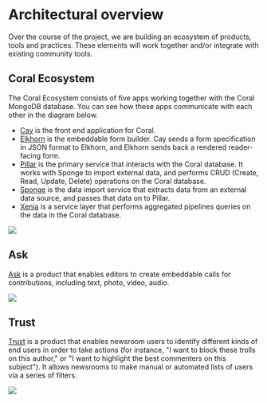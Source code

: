# Architectural overview

Over the course of the project, we are building an ecosystem of products, tools and practices. These elements will work together and/or integrate with existing community tools.

## Coral Ecosystem

The Coral Ecosystem consists of five apps working together with the Coral MongoDB database. You can see how these apps communicate with each other in the diagram below.

* [Cay](cay) is the front end application for Coral.
* [Elkhorn](elkhorn) is the embeddable form builder. Cay sends a form specification in JSON format to Elkhorn, and Elkhorn sends back a rendered reader-facing form.
* [Pillar](pillar) is the primary service that interacts with the Coral database. It works with Sponge to import external data, and performs CRUD (Create, Read, Update, Delete) operations on the Coral database.
* [Sponge](sponge) is the data import service that extracts data from an external data source, and passes that data on to Pillar.
* [Xenia](xenia) is a service layer that performs aggregated pipelines queries on the data in the Coral database.

<img src="/images/coral-architecture.svg">

## Ask

[Ask](user/ask) is a product that enables editors to create embeddable calls for contributions, including text, photo, video, audio.

<img src="/images/ask-architecture.svg">

## Trust

[Trust](user/trust) is a product that enables newsroom users to identify different kinds of end users in order to take actions (for instance, "I want to block these trolls on this author," or "I want to highlight the best commenters on this subject"). It allows newsrooms to make manual or automated lists of users via a series of filters.

<img src="/images/trust-architecture.svg">
